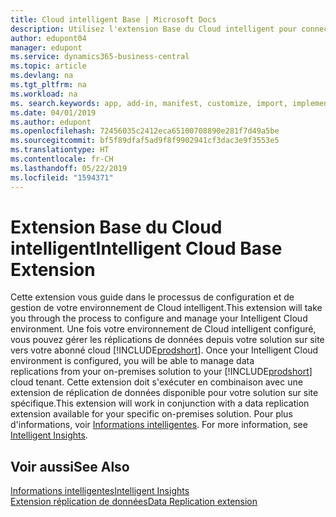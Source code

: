 ```yaml
---
title: Cloud intelligent Base | Microsoft Docs
description: Utilisez l'extension Base du Cloud intelligent pour connecter votre solution sur site à Business Central en ligne.
author: edupont04
manager: edupont
ms.service: dynamics365-business-central
ms.topic: article
ms.devlang: na
ms.tgt_pltfrm: na
ms.workload: na
ms. search.keywords: app, add-in, manifest, customize, import, implement
ms.date: 04/01/2019
ms.author: edupont
ms.openlocfilehash: 72456035c2412eca65100708890e281f7d49a5be
ms.sourcegitcommit: bf5f89dfaf5ad9f8f9902941cf3dac3e9f3553e5
ms.translationtype: HT
ms.contentlocale: fr-CH
ms.lasthandoff: 05/22/2019
ms.locfileid: "1594371"
---
```

# <a name="intelligent-cloud-base-extension"></a><span data-ttu-id="64f11-103">Extension Base du Cloud intelligent</span><span class="sxs-lookup"><span data-stu-id="64f11-103">Intelligent Cloud Base Extension</span></span>

<span data-ttu-id="64f11-104">Cette extension vous guide dans le processus de configuration et de gestion de votre environnement de Cloud intelligent.</span><span class="sxs-lookup"><span data-stu-id="64f11-104">This extension will take you through the process to configure and manage your Intelligent Cloud environment.</span></span><span data-ttu-id="64f11-105"> Une fois votre environnement de Cloud intelligent configuré, vous pouvez gérer les réplications de données depuis votre solution sur site vers votre abonné cloud [!INCLUDE[prodshort](includes/prodshort.md)].</span><span class="sxs-lookup"><span data-stu-id="64f11-105"> Once your Intelligent Cloud environment is configured, you will be able to manage data replications from your on-premises solution to your [!INCLUDE[prodshort](includes/prodshort.md)] cloud tenant.</span></span> <span data-ttu-id="64f11-106">Cette extension doit s'exécuter en combinaison avec une extension de réplication de données disponible pour votre solution sur site spécifique.</span><span class="sxs-lookup"><span data-stu-id="64f11-106">This extension will work in conjunction with a data replication extension available for your specific on-premises solution.</span></span><span data-ttu-id="64f11-107"> Pour plus d'informations, voir [Informations intelligentes](about-intelligent-cloud.md).</span><span class="sxs-lookup"><span data-stu-id="64f11-107"> For more information, see [Intelligent Insights](about-intelligent-cloud.md).</span></span>  

## <a name="see-also"></a><span data-ttu-id="64f11-108">Voir aussi</span><span class="sxs-lookup"><span data-stu-id="64f11-108">See Also</span></span>

[<span data-ttu-id="64f11-109">Informations intelligentes</span><span class="sxs-lookup"><span data-stu-id="64f11-109">Intelligent Insights</span></span>](about-intelligent-cloud.md)  
[<span data-ttu-id="64f11-110">Extension réplication de données</span><span class="sxs-lookup"><span data-stu-id="64f11-110">Data Replication extension</span></span>](ui-extensions-data-replication.md)  
